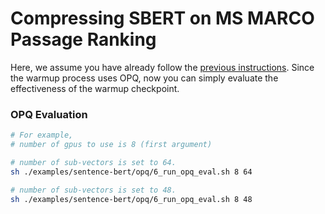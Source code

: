 # Compressing SBERT on MS MARCO Passage Ranking

Here, we assume you have already follow the [previous instructions](..). Since the warmup process uses OPQ, now you can simply evaluate the effectiveness of the warmup checkpoint.


### OPQ Evaluation

```bash
# For example, 
# number of gpus to use is 8 (first argument)

# number of sub-vectors is set to 64.
sh ./examples/sentence-bert/opq/6_run_opq_eval.sh 8 64

# number of sub-vectors is set to 48. 
sh ./examples/sentence-bert/opq/6_run_opq_eval.sh 8 48
```

